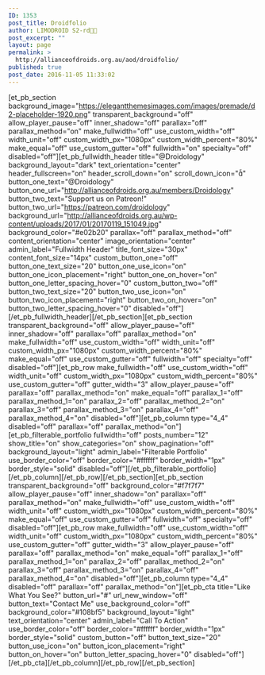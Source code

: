 ```yaml
---
ID: 1353
post_title: Droidfolio
author: LIMODROID S2-rd🔭🔬
post_excerpt: ""
layout: page
permalink: >
  http://allianceofdroids.org.au/aod/droidfolio/
published: true
post_date: 2016-11-05 11:33:02
---
```

[et_pb_section background_image="https://elegantthemesimages.com/images/premade/d2-placeholder-1920.png" transparent_background="off" allow_player_pause="off" inner_shadow="off" parallax="off" parallax_method="on" make_fullwidth="off" use_custom_width="off" width_unit="off" custom_width_px="1080px" custom_width_percent="80%" make_equal="off" use_custom_gutter="off" fullwidth="on" specialty="off" disabled="off"][et_pb_fullwidth_header title="@Droidology" background_layout="dark" text_orientation="center" header_fullscreen="on" header_scroll_down="on" scroll_down_icon="" button_one_text="@Droidology" button_one_url="http://allianceofdroids.org.au/members/Droidology" button_two_text="Support us on Patreon!" button_two_url="https://patreon.com/droidology" background_url="http://allianceofdroids.org.au/wp-content/uploads/2017/01/20170119_151049.jpg" background_color="#e02b20" parallax="off" parallax_method="off" content_orientation="center" image_orientation="center" admin_label="Fullwidth Header" title_font_size="30px" content_font_size="14px" custom_button_one="off" button_one_text_size="20" button_one_use_icon="on" button_one_icon_placement="right" button_one_on_hover="on" button_one_letter_spacing_hover="0" custom_button_two="off" button_two_text_size="20" button_two_use_icon="on" button_two_icon_placement="right" button_two_on_hover="on" button_two_letter_spacing_hover="0" disabled="off"][/et_pb_fullwidth_header][/et_pb_section][et_pb_section transparent_background="off" allow_player_pause="off" inner_shadow="off" parallax="off" parallax_method="on" make_fullwidth="off" use_custom_width="off" width_unit="off" custom_width_px="1080px" custom_width_percent="80%" make_equal="off" use_custom_gutter="off" fullwidth="off" specialty="off" disabled="off"][et_pb_row make_fullwidth="off" use_custom_width="off" width_unit="off" custom_width_px="1080px" custom_width_percent="80%" use_custom_gutter="off" gutter_width="3" allow_player_pause="off" parallax="off" parallax_method="on" make_equal="off" parallax_1="off" parallax_method_1="on" parallax_2="off" parallax_method_2="on" parallax_3="off" parallax_method_3="on" parallax_4="off" parallax_method_4="on" disabled="off"][et_pb_column type="4_4" disabled="off" parallax="off" parallax_method="on"][et_pb_filterable_portfolio fullwidth="off" posts_number="12" show_title="on" show_categories="on" show_pagination="off" background_layout="light" admin_label="Filterable Portfolio" use_border_color="off" border_color="#ffffff" border_width="1px" border_style="solid" disabled="off"][/et_pb_filterable_portfolio][/et_pb_column][/et_pb_row][/et_pb_section][et_pb_section transparent_background="off" background_color="#f7f7f7" allow_player_pause="off" inner_shadow="on" parallax="off" parallax_method="on" make_fullwidth="off" use_custom_width="off" width_unit="off" custom_width_px="1080px" custom_width_percent="80%" make_equal="off" use_custom_gutter="off" fullwidth="off" specialty="off" disabled="off"][et_pb_row make_fullwidth="off" use_custom_width="off" width_unit="off" custom_width_px="1080px" custom_width_percent="80%" use_custom_gutter="off" gutter_width="3" allow_player_pause="off" parallax="off" parallax_method="on" make_equal="off" parallax_1="off" parallax_method_1="on" parallax_2="off" parallax_method_2="on" parallax_3="off" parallax_method_3="on" parallax_4="off" parallax_method_4="on" disabled="off"][et_pb_column type="4_4" disabled="off" parallax="off" parallax_method="on"][et_pb_cta title="Like What You See?" button_url="#" url_new_window="off" button_text="Contact Me" use_background_color="off" background_color="#108bf5" background_layout="light" text_orientation="center" admin_label="Call To Action" use_border_color="off" border_color="#ffffff" border_width="1px" border_style="solid" custom_button="off" button_text_size="20" button_use_icon="on" button_icon_placement="right" button_on_hover="on" button_letter_spacing_hover="0" disabled="off"][/et_pb_cta][/et_pb_column][/et_pb_row][/et_pb_section]